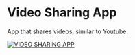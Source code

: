 # Video Sharing App

App that shares videos, similar to Youtube.

[![VIDEO SHARING APP](https://i.ytimg.com/vi/rqsyTI5KQb8/hq720.jpg?sqp=-oaymwEcCNAFEJQDSFXyq4qpAw4IARUAAIhCGAFwAcABBg==&rs=AOn4CLDbzuEcR1Ck2x3WWlyC6M8FLJCIeg)](https://youtu.be/SJb86g5w3Lw)

